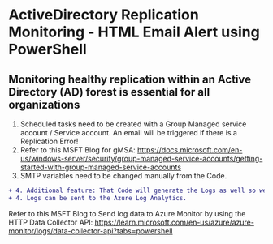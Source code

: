 # ActiveDirectory Replication Monitoring - HTML Email Alert using PowerShell
## Monitoring healthy replication within an Active Directory (AD) forest is essential for all organizations

1. Scheduled tasks need to be created with a Group Managed service account / Service account. An email will be triggered if there is a Replication Error!
2. Refer to this MSFT Blog for gMSA: https://docs.microsoft.com/en-us/windows-server/security/group-managed-service-accounts/getting-started-with-group-managed-service-accounts
3. SMTP variables need to be changed manually from the Code.
```diff
+ 4. Additional feature: That Code will generate the Logs as well so we can track the AD Replication issue for a specific date & time along with the error code.
+ 4. Logs can be sent to the Azure Log Analytics.
```
Refer to this MSFT Blog to Send log data to Azure Monitor by using the HTTP Data Collector API: https://learn.microsoft.com/en-us/azure/azure-monitor/logs/data-collector-api?tabs=powershell
